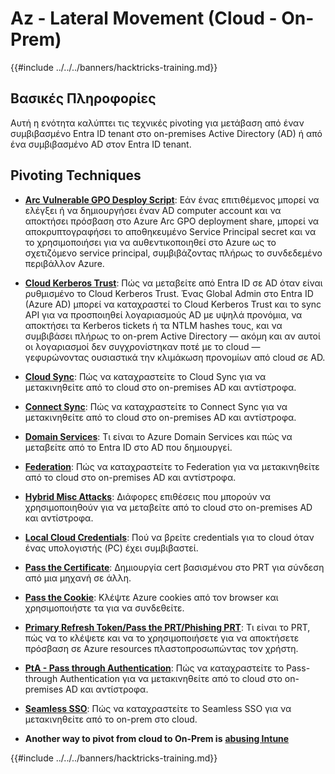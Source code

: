 # Az - Lateral Movement (Cloud - On-Prem)

{{#include ../../../banners/hacktricks-training.md}}

## Βασικές Πληροφορίες

Αυτή η ενότητα καλύπτει τις τεχνικές pivoting για μετάβαση από έναν συμβιβασμένο Entra ID tenant στο on-premises Active Directory (AD) ή από ένα συμβιβασμένο AD στον Entra ID tenant.

## Pivoting Techniques

- [**Arc Vulnerable GPO Desploy Script**](az-arc-vulnerable-gpo-deploy-script.md): Εάν ένας επιτιθέμενος μπορεί να ελέγξει ή να δημιουργήσει έναν AD computer account και να αποκτήσει πρόσβαση στο Azure Arc GPO deployment share, μπορεί να αποκρυπτογραφήσει το αποθηκευμένο Service Principal secret και να το χρησιμοποιήσει για να αυθεντικοποιηθεί στο Azure ως το σχετιζόμενο service principal, συμβιβάζοντας πλήρως το συνδεδεμένο περιβάλλον Azure.

- [**Cloud Kerberos Trust**](az-cloud-kerberos-trust.md): Πώς να μεταβείτε από Entra ID σε AD όταν είναι ρυθμισμένο το Cloud Kerberos Trust. Ένας Global Admin στο Entra ID (Azure AD) μπορεί να καταχραστεί το Cloud Kerberos Trust και το sync API για να προσποιηθεί λογαριασμούς AD με υψηλά προνόμια, να αποκτήσει τα Kerberos tickets ή τα NTLM hashes τους, και να συμβιβάσει πλήρως το on-prem Active Directory — ακόμη και αν αυτοί οι λογαριασμοί δεν συγχρονίστηκαν ποτέ με το cloud — γεφυρώνοντας ουσιαστικά την κλιμάκωση προνομίων από cloud σε AD.

- [**Cloud Sync**](az-cloud-sync.md): Πώς να καταχραστείτε το Cloud Sync για να μετακινηθείτε από το cloud στο on-premises AD και αντίστροφα.

- [**Connect Sync**](az-connect-sync.md): Πώς να καταχραστείτε το Connect Sync για να μετακινηθείτε από το cloud στο on-premises AD και αντίστροφα.

- [**Domain Services**](az-domain-services.md): Τι είναι το Azure Domain Services και πώς να μεταβείτε από το Entra ID στο AD που δημιουργεί.

- [**Federation**](az-federation.md): Πώς να καταχραστείτε το Federation για να μετακινηθείτε από το cloud στο on-premises AD και αντίστροφα.

- [**Hybrid Misc Attacks**](az-hybrid-identity-misc-attacks.md): Διάφορες επιθέσεις που μπορούν να χρησιμοποιηθούν για να μεταβείτε από το cloud στο on-premises AD και αντίστροφα.

- [**Local Cloud Credentials**](az-local-cloud-credentials.md): Πού να βρείτε credentials για το cloud όταν ένας υπολογιστής (PC) έχει συμβιβαστεί.

- [**Pass the Certificate**](az-pass-the-certificate.md): Δημιουργία cert βασισμένου στο PRT για σύνδεση από μια μηχανή σε άλλη.

- [**Pass the Cookie**](az-pass-the-cookie.md): Κλέψτε Azure cookies από τον browser και χρησιμοποιήστε τα για να συνδεθείτε.

- [**Primary Refresh Token/Pass the PRT/Phishing PRT**](az-primary-refresh-token-prt.md): Τι είναι το PRT, πώς να το κλέψετε και να το χρησιμοποιήσετε για να αποκτήσετε πρόσβαση σε Azure resources πλαστοπροσωπώντας τον χρήστη.

- [**PtA - Pass through Authentication**](az-pta-pass-through-authentication.md): Πώς να καταχραστείτε το Pass-through Authentication για να μετακινηθείτε από το cloud στο on-premises AD και αντίστροφα.

- [**Seamless SSO**](az-seamless-sso.md): Πώς να καταχραστείτε το Seamless SSO για να μετακινηθείτε από το on-prem στο cloud.

- **Another way to pivot from cloud to On-Prem is** [**abusing Intune**](../az-services/intune.md)


{{#include ../../../banners/hacktricks-training.md}}
